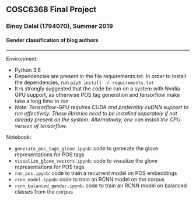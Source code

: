## COSC6368 Final Project
### Binoy Dalal (1794070), Summer 2019
#### Gender classification of blog authors
***

Environment:
* Python 3.6
* Dependencies are present in the file requirements.txt. In order to install the dependencies, run `pip3 install -r requirements.txt`
* It is strongly suggested that the code be run on a system with Nvidia GPU support, as otherwise POS tag generation and tensorflow make take a long time to run
* _Note: Tensorflow-GPU requires CUDA and preferably cuDNN support to run effectively. These libraries need to be installed separately if not already present on the system. Alternatively, one can install the CPU version of tensorflow._

Notebook:
* `generate_pos_tags_glove.ipynb`: code to generate the glove representations for POS tags
* `visualize_glove_vectors.ipynb`: code to visualize the glove representations for POS tags
* `rnn_pos.ipynb`: code to train a recurrent model on POS embeddings
* `rcnn_model.ipynb`: code to train an RCNN model on the corpus
* `rcnn_balanced_gender.ipynb`: code to train an RCNN model on balanced classes from the corpus
